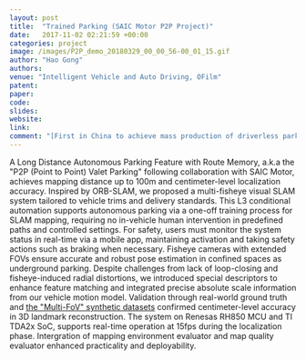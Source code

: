 ```yaml
---
layout: post
title:  "Trained Parking (SAIC Motor P2P Project)"
date:   2017-11-02 02:21:59 +00:00
categories: project
image: /images/P2P_demo_20180329_00_00_56-00_01_15.gif
author: "Hao Gong"
authors: 
venue: "Intelligent Vehicle and Auto Driving, OFilm"
patent: 
paper: 
code:
slides: 
website: 
link: 
comment: "[First in China to achieve mass production of driverless parking solution, launched on SAIC Motor's premium all-electric SUV, Roewe Marvel X, as an L3 autonomous driving feature for long-distance path-follow parking in low-speed controlled environments]"
---
```

A Long Distance Autonomous Parking Feature with Route Memory, a.k.a the "P2P (Point to Point) Valet Parking" following collaboration with SAIC Motor, achieves mapping distance up to 100m and centimeter-level localization accuracy.
Inspired by ORB-SLAM, we proposed a multi-fisheye visual SLAM system tailored to vehicle trims and delivery standards. This L3 conditional automation supports autonomous parking via a one-off training process for SLAM mapping, requiring no in-vehicle human intervention in predefined paths and controlled settings. For safety, users must monitor the system status in real-time via a mobile app, maintaining activation and taking safety actions such as braking when necessary. Fisheye cameras with extended FOVs ensure accurate and robust pose estimation in confined spaces as underground parking. Despite challenges from lack of loop-closing and fisheye-induced radial distortions, we introduced special descriptors to enhance feature matching and integrated precise absolute scale information from our vehicle motion model. Validation through real-world ground truth and [the "Multi-FoV" synthetic datasets](https://rpg.ifi.uzh.ch/fov.html) confirmed centimeter-level accuracy in 3D landmark reconstruction. The system on Renesas RH850 MCU and TI TDA2x SoC, supports real-time operation at 15fps during the localization phase. Intergration of mapping environment evaluator and map quality evaluator enhanced practicality and deployability. 
